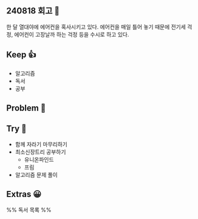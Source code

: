 ## 240818 회고 💬
한 달 열대야에 에어컨을 혹사시키고 있다. 에어컨을 매일 틀어 놓기 때문에 전기세 걱정, 에어컨이 고장날까 하는  걱정 등을 수시로 하고 있다.
## Keep 👍
- 알고리즘
- 독서
- 공부

## Problem 🤢

## Try 🧚
- 함께 자라기 마무리하기
- 최소신장트리 공부하기
	- 유니온파인드
	- 프림
- 알고리즘 문제 풀이 

## Extras 😀


%% 독서 목록 %%